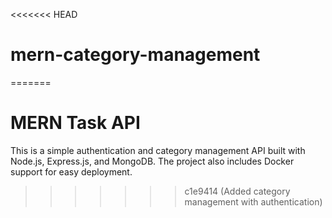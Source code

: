 <<<<<<< HEAD
# mern-category-management
=======
# MERN Task API

This is a simple authentication and category management API built with Node.js, Express.js, and MongoDB. The project also includes Docker support for easy deployment.
>>>>>>> c1e9414 (Added category management with authentication)
